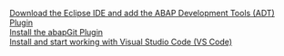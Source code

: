 [Download the Eclipse IDE and add the ABAP Development Tools (ADT) Plugin](https://developers.sap.com/tutorials/abap-install-adt.html)</br>
[Install the abapGit Plugin](https://developers.sap.com/tutorials/abap-install-abapgit-plugin.html)</br>
[Install and start working with Visual Studio Code (VS Code)](https://help.sap.com/docs/SAP_FIORI_tools/17d50220bcd848aa854c9c182d65b699/17efa217f7f34a9eba53d7b209ca4280.html)
